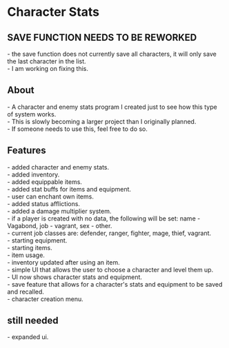 # Character Stats
<h2>SAVE FUNCTION NEEDS TO BE REWORKED</h2>
- the save function does not currently save all characters, it will only save the last character in the list.<br>
- I am working on fixing this.<br>
<h2>About</h2>
- A character and enemy stats program I created just to see how this type of system works.<br>
- This is slowly becoming a larger project than I originally planned.<br>
- If someone needs to use this, feel free to do so.<br>
<h2>Features</h2>
- added character and enemy stats.<br>
- added inventory.<br>
- added equippable items.<br>
- added stat buffs for items and equipment.<br>
- user can enchant own items.<br>
- added status afflictions.<br>
- added a damage multiplier system.<br>
- if a player is created with no data, the following will be set: name - Vagabond, job - vagrant, sex - other.<br>
- current job classes are: defender, ranger, fighter, mage, thief, vagrant.<br>
- starting equipment.<br>
- starting items.<br>
- item usage.<br>
- inventory updated after using an item.<br>
- simple UI that allows the user to choose a character and level them up.<br>
- UI now shows character stats and equipment.<br>
- save feature that allows for a character's stats and equipment to be saved and recalled.<br>
- character creation menu.<br>
<h2>still needed</h2>
- expanded ui.<br>
